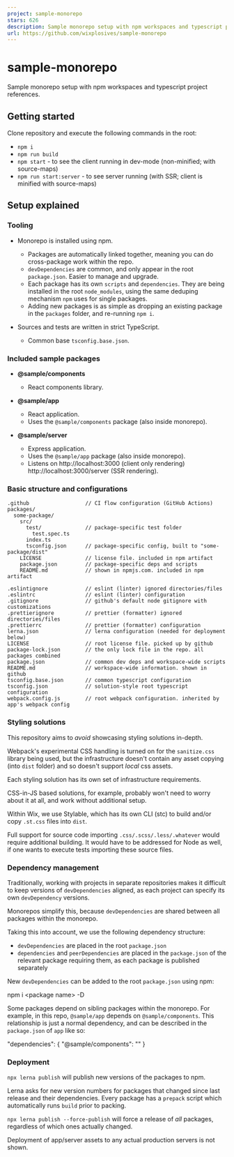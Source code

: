 ```yaml
---
project: sample-monorepo
stars: 626
description: Sample monorepo setup with npm workspaces and typescript project references
url: https://github.com/wixplosives/sample-monorepo
---
```


sample-monorepo
===============

Sample monorepo setup with npm workspaces and typescript project references.

Getting started
---------------

Clone repository and execute the following commands in the root:

-   `npm i`
-   `npm run build`
-   `npm start` - to see the client running in dev-mode (non-minified; with source-maps)
-   `npm run start:server` - to see server running (with SSR; client is minified with source-maps)

Setup explained
---------------

### Tooling

-   Monorepo is installed using npm.
    
    -   Packages are automatically linked together, meaning you can do cross-package work within the repo.
    -   `devDependencies` are common, and only appear in the root `package.json`. Easier to manage and upgrade.
    -   Each package has its own `scripts` and `dependencies`. They are being installed in the root `node_modules`, using the same deduping mechanism `npm` uses for single packages.
    -   Adding new packages is as simple as dropping an existing package in the `packages` folder, and re-running `npm i`.
-   Sources and tests are written in strict TypeScript.
    
    -   Common base `tsconfig.base.json`.

### Included sample packages

-   **@sample/components**
    
    -   React components library.
-   **@sample/app**
    
    -   React application.
    -   Uses the `@sample/components` package (also inside monorepo).
-   **@sample/server**
    
    -   Express application.
    -   Uses the `@sample/app` package (also inside monorepo).
    -   Listens on http://localhost:3000 (client only rendering) http://localhost:3000/server (SSR rendering).

### Basic structure and configurations

```
.github                  // CI flow configuration (GitHub Actions)
packages/
  some-package/
    src/
      test/              // package-specific test folder
        test.spec.ts
      index.ts
      tsconfig.json      // package-specific config, built to "some-package/dist"
    LICENSE              // license file. included in npm artifact
    package.json         // package-specific deps and scripts
    README.md            // shown in npmjs.com. included in npm artifact

.eslintignore            // eslint (linter) ignored directories/files
.eslintrc                // eslint (linter) configuration
.gitignore               // github's default node gitignore with customizations
.prettierignore          // prettier (formatter) ignored directories/files
.prettierrc              // prettier (formatter) configuration
lerna.json               // lerna configuration (needed for deployment below)
LICENSE                  // root license file. picked up by github
package-lock.json        // the only lock file in the repo. all packages combined
package.json             // common dev deps and workspace-wide scripts
README.md                // workspace-wide information. shown in github
tsconfig.base.json       // common typescript configuration
tsconfig.json            // solution-style root typescript configuration
webpack.config.js        // root webpack configuration. inherited by app's webpack config
```

### Styling solutions

This repository aims to _avoid_ showcasing styling solutions in-depth.

Webpack's experimental CSS handling is turned on for the `sanitize.css` library being used, but the infrastructure doesn't contain any asset copying (into `dist` folder) and so doesn't support _local_ css assets.

Each styling solution has its own set of infrastructure requirements.

CSS-in-JS based solutions, for example, probably won't need to worry about it at all, and work without additional setup.

Within Wix, we use Stylable, which has its own CLI (stc) to build and/or copy `.st.css` files into `dist`.

Full support for source code importing `.css/.scss/.less/.whatever` would require additional building. It would have to be addressed for Node as well, if one wants to execute tests importing these source files.

### Dependency management

Traditionally, working with projects in separate repositories makes it difficult to keep versions of `devDependencies` aligned, as each project can specify its own `devDependency` versions.

Monorepos simplify this, because `devDependencies` are shared between all packages within the monorepo.

Taking this into account, we use the following dependency structure:

-   `devDependencies` are placed in the root `package.json`
-   `dependencies` and `peerDependencies` are placed in the `package.json` of the relevant package requiring them, as each package is published separately

New `devDependencies` can be added to the root `package.json` using npm:

npm i <package name\> -D

Some packages depend on sibling packages within the monorepo. For example, in this repo, `@sample/app` depends on `@sample/components`. This relationship is just a normal dependency, and can be described in the `package.json` of `app` like so:

  "dependencies": {
    "@sample/components": "<package version>"
  }

### Deployment

`npx lerna publish` will publish new versions of the packages to npm.

Lerna asks for new version numbers for packages that changed since last release and their dependencies. Every package has a `prepack` script which automatically runs `build` prior to packing.

`npx lerna publish --force-publish` will force a release of _all_ packages, regardless of which ones actually changed.

Deployment of app/server assets to any actual production servers is not shown.
